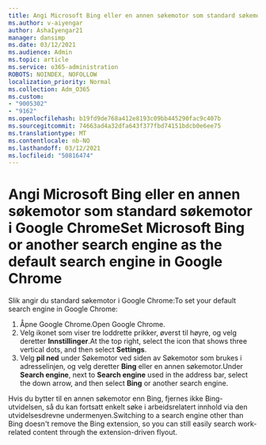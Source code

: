 ```yaml
---
title: Angi Microsoft Bing eller en annen søkemotor som standard søkemotor i Google Chrome
ms.author: v-aiyengar
author: AshaIyengar21
manager: dansimp
ms.date: 03/12/2021
ms.audience: Admin
ms.topic: article
ms.service: o365-administration
ROBOTS: NOINDEX, NOFOLLOW
localization_priority: Normal
ms.collection: Adm_O365
ms.custom:
- "9005302"
- "9162"
ms.openlocfilehash: b19fd9de768a412e8193c09bb445290fac9c407b
ms.sourcegitcommit: 74663ad4a32dfa643f377fbd74151bdcb0e6ee75
ms.translationtype: MT
ms.contentlocale: nb-NO
ms.lasthandoff: 03/12/2021
ms.locfileid: "50816474"
---
```

# <a name="set-microsoft-bing-or-another-search-engine-as-the-default-search-engine-in-google-chrome"></a><span data-ttu-id="32ffb-102">Angi Microsoft Bing eller en annen søkemotor som standard søkemotor i Google Chrome</span><span class="sxs-lookup"><span data-stu-id="32ffb-102">Set Microsoft Bing or another search engine as the default search engine in Google Chrome</span></span>

<span data-ttu-id="32ffb-103">Slik angir du standard søkemotor i Google Chrome:</span><span class="sxs-lookup"><span data-stu-id="32ffb-103">To set your default search engine in Google Chrome:</span></span>

1. <span data-ttu-id="32ffb-104">Åpne Google Chrome.</span><span class="sxs-lookup"><span data-stu-id="32ffb-104">Open Google Chrome.</span></span>
1. <span data-ttu-id="32ffb-105">Velg ikonet som viser tre loddrette prikker, øverst til høyre, og velg deretter **Innstillinger**.</span><span class="sxs-lookup"><span data-stu-id="32ffb-105">At the top right, select the icon that shows three vertical dots, and then select **Settings**.</span></span>
1. <span data-ttu-id="32ffb-106">Velg **pil ned**  under Søkemotor ved siden av Søkemotor som brukes i adresselinjen, og velg deretter **Bing** eller en annen søkemotor.</span><span class="sxs-lookup"><span data-stu-id="32ffb-106">Under **Search engine**, next to **Search engine** used in the address bar, select the down arrow, and then select **Bing** or another search engine.</span></span>

<span data-ttu-id="32ffb-107">Hvis du bytter til en annen søkemotor enn Bing, fjernes ikke Bing-utvidelsen, så du kan fortsatt enkelt søke i arbeidsrelatert innhold via den utvidelsesdrevne undermenyen.</span><span class="sxs-lookup"><span data-stu-id="32ffb-107">Switching to a search engine other than Bing doesn't remove the Bing extension, so you can still easily search work-related content through the extension-driven flyout.</span></span>
